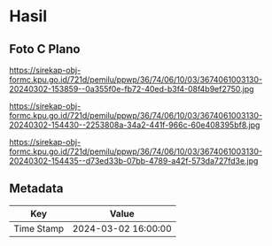# Hasil

## Foto C Plano

https://sirekap-obj-formc.kpu.go.id/721d/pemilu/ppwp/36/74/06/10/03/3674061003130-20240302-153859--0a355f0e-fb72-40ed-b3f4-08f4b9ef2750.jpg

https://sirekap-obj-formc.kpu.go.id/721d/pemilu/ppwp/36/74/06/10/03/3674061003130-20240302-154430--2253808a-34a2-441f-966c-60e408395bf8.jpg

https://sirekap-obj-formc.kpu.go.id/721d/pemilu/ppwp/36/74/06/10/03/3674061003130-20240302-154435--d73ed33b-07bb-4789-a42f-573da727fd3e.jpg


## Metadata

| Key        | Value               |
| ---------- | ------------------- |
| Time Stamp | 2024-03-02 16:00:00 |



